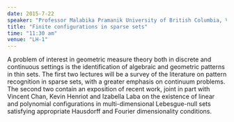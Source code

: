 ```yaml
---
date: 2015-7-22
speaker: "Professor Malabika Pramanik University of British Columbia, Vancouver"
title: "Finite configurations in sparse sets"
time: "11:30 am" 
venue: "LH-1"
---
```

A problem of interest in geometric measure theory both in discrete and continuous settings is the identification of algebraic and geometric patterns in thin sets. The first two lectures will be a survey of the literature on pattern recognition in sparse sets, with a greater emphasis on continuum problems. The second two contain an exposition of recent work, joint in part with Vincent Chan, Kevin Henriot and Izabella Laba on the existence of linear and polynomial configurations in multi-dimensional Lebesgue-null sets satisfying appropriate Hausdorff and Fourier dimensionality conditions.
